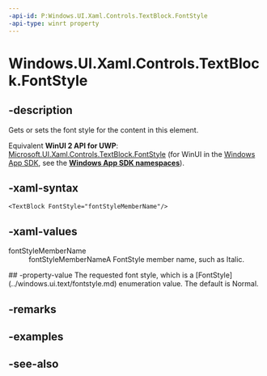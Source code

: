 ```yaml
---
-api-id: P:Windows.UI.Xaml.Controls.TextBlock.FontStyle
-api-type: winrt property
---
```


<!-- Property syntax
public Windows.UI.Text.FontStyle FontStyle { get;  set; }
-->

# Windows.UI.Xaml.Controls.TextBlock.FontStyle

## -description
Gets or sets the font style for the content in this element.

Equivalent **WinUI 2 API for UWP**: [Microsoft.UI.Xaml.Controls.TextBlock.FontStyle](/windows/winui/api/microsoft.ui.xaml.controls.textblock.fontstyle) (for WinUI in the [Windows App SDK](/windows/apps/windows-app-sdk/), see the **[Windows App SDK namespaces](/windows/windows-app-sdk/api/winrt/)**).

## -xaml-syntax
```xaml
<TextBlock FontStyle="fontStyleMemberName"/>
```


## -xaml-values
<dl><dt>fontStyleMemberName</dt><dd>fontStyleMemberNameA FontStyle member name, such as Italic.</dd>
</dl>
## -property-value
The requested font style, which is a [FontStyle](../windows.ui.text/fontstyle.md) enumeration value. The default is Normal.

## -remarks

## -examples

## -see-also
